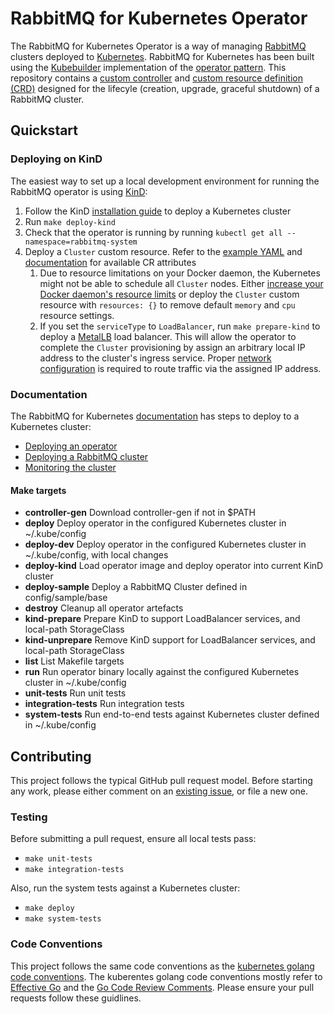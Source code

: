 # RabbitMQ for Kubernetes Operator

The RabbitMQ for Kubernetes Operator is a way of managing [RabbitMQ](https://www.rabbitmq.com/) clusters deployed to [Kubernetes](https://kubernetes.io/). RabbitMQ for Kubernetes has been built using the [Kubebuilder](https://github.com/kubernetes-sigs/kubebuilder) implementation of the [operator pattern](https://coreos.com/blog/introducing-operators.html). This repository contains a [custom controller](https://kubernetes.io/docs/concepts/extend-kubernetes/api-extension/custom-resources/#custom-controllers) and [custom resource definition (CRD)](https://kubernetes.io/docs/concepts/extend-kubernetes/api-extension/custom-resources/#customresourcedefinitions) designed for the lifecyle (creation, upgrade, graceful shutdown) of a RabbitMQ cluster.

## Quickstart

### Deploying on KinD

The easiest way to set up a local development environment for running the RabbitMQ operator is using [KinD](https://kind.sigs.k8s.io/):

1. Follow the KinD [installation guide](https://kind.sigs.k8s.io/#installation-and-usage) to deploy a Kubernetes cluster
1. Run `make deploy-kind`
1. Check that the operator is running by running `kubectl get all --namespace=rabbitmq-system`
1. Deploy a `Cluster` custom resource. Refer to the [example YAML](./cr-example.yaml) and [documentation](https://docs.pivotal.io/rabbitmq-kubernetes/0-7/using.html#configure) for available CR attributes
    1. Due to resource limitations on your Docker daemon, the Kubernetes might not be able to schedule all `Cluster` nodes. Either [increase your Docker daemon's resource limits](https://docs.docker.com/docker-for-mac/#resources) or deploy the `Cluster` custom resource with `resources: {}` to remove default `memory` and `cpu` resource settings.
    1. If you set the `serviceType` to `LoadBalancer`, run `make prepare-kind` to deploy a [MetalLB](https://metallb.universe.tf/) load balancer. This will allow the operator to complete the `Cluster` provisioning by assign an arbitrary local IP address to the cluster's ingress service. Proper [network configuration](https://metallb.universe.tf/installation/network-addons/) is required to route traffic via the assigned IP address.

### Documentation

The RabbitMQ for Kubernetes [documentation](https://docs.pivotal.io/rabbitmq-kubernetes/0-7/index.html) has steps to deploy to a Kubernetes cluster:
- [Deploying an operator](https://docs.pivotal.io/rabbitmq-kubernetes/0-7/installing.html)
- [Deploying a RabbitMQ cluster](https://docs.pivotal.io/rabbitmq-kubernetes/0-7/using.html)
- [Monitoring the cluster](https://docs.pivotal.io/rabbitmq-kubernetes/0-7/monitoring.html)

#### Make targets

- **controller-gen** Download controller-gen if not in $PATH
- **deploy** Deploy operator in the configured Kubernetes cluster in ~/.kube/config
- **deploy-dev** Deploy operator in the configured Kubernetes cluster in ~/.kube/config, with local changes
- **deploy-kind** Load operator image and deploy operator into current KinD cluster
- **deploy-sample** Deploy a RabbitMQ Cluster defined in config/sample/base
- **destroy** Cleanup all operator artefacts
- **kind-prepare** Prepare KinD to support LoadBalancer services, and local-path StorageClass
- **kind-unprepare** Remove KinD support for LoadBalancer services, and local-path StorageClass
- **list** List Makefile targets
- **run** Run operator binary locally against the configured Kubernetes cluster in ~/.kube/config
- **unit-tests** Run unit tests
- **integration-tests** Run integration tests
- **system-tests** Run end-to-end tests against Kubernetes cluster defined in ~/.kube/config

## Contributing

This project follows the typical GitHub pull request model. Before starting any work, please either comment on an [existing issue](https://github.com/pivotal/rabbitmq-for-kubernetes/issues), or file a new one.

### Testing

Before submitting a pull request, ensure all local tests pass:
- `make unit-tests`
- `make integration-tests`

<!-- TODO: generalise deployment process: make DOCKER_REGISTRY_SECRET and DOCKER_REGISTRY_SERVER configurable -->
Also, run the system tests against a Kubernetes cluster:
- `make deploy`
- `make system-tests`

### Code Conventions

This project follows the same code conventions as the [kubernetes golang code conventions](https://github.com/kubernetes/community/blob/master/contributors/guide/coding-conventions.md#code-conventions). The kuberentes golang code conventions mostly refer to [Effective Go](https://golang.org/doc/effective_go.html) and the [Go Code Review Comments](https://github.com/golang/go/wiki/CodeReviewComments). Please ensure your pull requests follow these guidlines.

